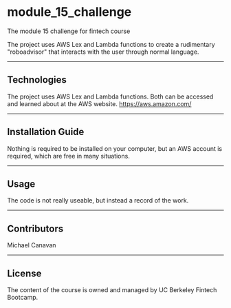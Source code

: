 # module_15_challenge

The module 15 challenge for fintech course

The project uses AWS Lex and Lambda functions to create a rudimentary "roboadvisor" that interacts with the user through normal language.

---

## Technologies

The project uses AWS Lex and Lambda functions.  Both can be accessed and learned about at the AWS website.  https://aws.amazon.com/

---

## Installation Guide

Nothing is required to be installed on your computer, but an AWS account is required, which are free in many situations.

---

## Usage

The code is not really useable, but instead a record of the work.

---

## Contributors

Michael Canavan

---

## License

The content of the course is owned and managed by UC Berkeley Fintech Bootcamp.

